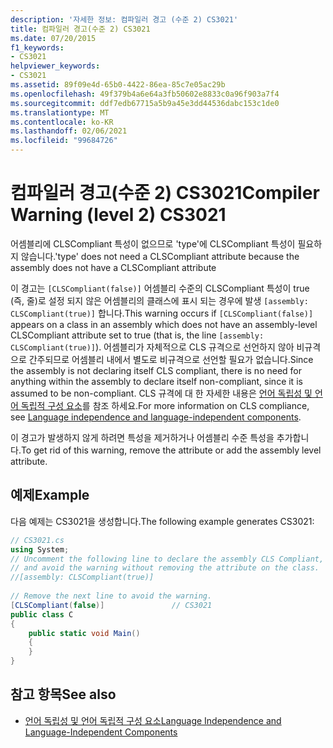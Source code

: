 ```yaml
---
description: '자세한 정보: 컴파일러 경고 (수준 2) CS3021'
title: 컴파일러 경고(수준 2) CS3021
ms.date: 07/20/2015
f1_keywords:
- CS3021
helpviewer_keywords:
- CS3021
ms.assetid: 89f09e4d-65b0-4422-86ea-85c7e05ac29b
ms.openlocfilehash: 49f379b4a6e64a3fb50602e8833c0a96f903a7f4
ms.sourcegitcommit: ddf7edb67715a5b9a45e3dd44536dabc153c1de0
ms.translationtype: MT
ms.contentlocale: ko-KR
ms.lasthandoff: 02/06/2021
ms.locfileid: "99684726"
---
```

# <a name="compiler-warning-level-2-cs3021"></a><span data-ttu-id="55559-103">컴파일러 경고(수준 2) CS3021</span><span class="sxs-lookup"><span data-stu-id="55559-103">Compiler Warning (level 2) CS3021</span></span>

<span data-ttu-id="55559-104">어셈블리에 CLSCompliant 특성이 없으므로 'type'에 CLSCompliant 특성이 필요하지 않습니다.</span><span class="sxs-lookup"><span data-stu-id="55559-104">'type' does not need a CLSCompliant attribute because the assembly does not have a CLSCompliant attribute</span></span>  
  
 <span data-ttu-id="55559-105">이 경고는 `[CLSCompliant(false)]` 어셈블리 수준의 CLSCompliant 특성이 true (즉, 줄)로 설정 되지 않은 어셈블리의 클래스에 표시 되는 경우에 발생 `[assembly: CLSCompliant(true)]` 합니다.</span><span class="sxs-lookup"><span data-stu-id="55559-105">This warning occurs if `[CLSCompliant(false)]` appears on a class in an assembly which does not have an assembly-level CLSCompliant attribute set to true (that is, the line `[assembly: CLSCompliant(true)]`).</span></span> <span data-ttu-id="55559-106">어셈블리가 자체적으로 CLS 규격으로 선언하지 않아 비규격으로 간주되므로 어셈블리 내에서 별도로 비규격으로 선언할 필요가 없습니다.</span><span class="sxs-lookup"><span data-stu-id="55559-106">Since the assembly is not declaring itself CLS compliant, there is no need for anything within the assembly to declare itself non-compliant, since it is assumed to be non-compliant.</span></span> <span data-ttu-id="55559-107">CLS 규격에 대 한 자세한 내용은 [언어 독립성 및 언어 독립적 구성 요소](../../standard/language-independence.md)를 참조 하세요.</span><span class="sxs-lookup"><span data-stu-id="55559-107">For more information on CLS compliance, see [Language independence and language-independent components](../../standard/language-independence.md).</span></span>
  
 <span data-ttu-id="55559-108">이 경고가 발생하지 않게 하려면 특성을 제거하거나 어셈블리 수준 특성을 추가합니다.</span><span class="sxs-lookup"><span data-stu-id="55559-108">To get rid of this warning, remove the attribute or add the assembly level attribute.</span></span>  
  
## <a name="example"></a><span data-ttu-id="55559-109">예제</span><span class="sxs-lookup"><span data-stu-id="55559-109">Example</span></span>  

 <span data-ttu-id="55559-110">다음 예제는 CS3021을 생성합니다.</span><span class="sxs-lookup"><span data-stu-id="55559-110">The following example generates CS3021:</span></span>  
  
```csharp  
// CS3021.cs  
using System;  
// Uncomment the following line to declare the assembly CLS Compliant,  
// and avoid the warning without removing the attribute on the class.  
//[assembly: CLSCompliant(true)]  
  
// Remove the next line to avoid the warning.  
[CLSCompliant(false)]               // CS3021  
public class C  
{  
    public static void Main()  
    {  
    }  
}  
```  
  
## <a name="see-also"></a><span data-ttu-id="55559-111">참고 항목</span><span class="sxs-lookup"><span data-stu-id="55559-111">See also</span></span>

- [<span data-ttu-id="55559-112">언어 독립성 및 언어 독립적 구성 요소</span><span class="sxs-lookup"><span data-stu-id="55559-112">Language Independence and Language-Independent Components</span></span>](../../standard/language-independence-and-language-independent-components.md)
